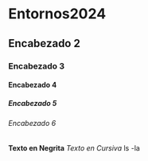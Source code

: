 # Entornos2024
## Encabezado 2
### Encabezado 3
#### Encabezado 4
##### Encabezado 5
###### Encabezado 6
**Texto en Negrita**
*Texto en Cursiva*
ls -la
